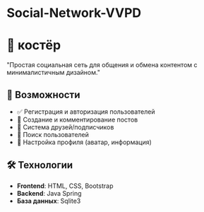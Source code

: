 # Social-Network-VVPD
# 🌟 костёр
 
"Простая социальная сеть для общения и обмена контентом с минималистичным дизайном."


## 🚀 Возможности

- ✅ Регистрация и авторизация пользователей
- 📝 Создание и комментирование постов
- 👥 Система друзей/подписчиков
- 🔎 Поиск пользователей
- 🎨 Настройка профиля (аватар, информация)

## 🛠 Технологии

- **Frontend**: HTML, CSS, Bootstrap
- **Backend**: Java Spring
- **База данных**: Sqlite3
